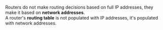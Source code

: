 Routers do not make routing decisions based on full IP addresses, they make it based on **network addresses**.  
A router's **routing table** is not populated with IP addresses, it's populated with network addresses.  

